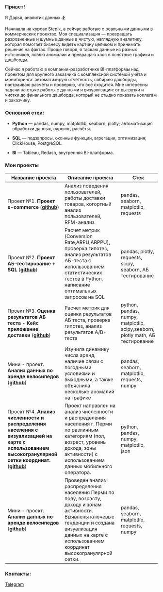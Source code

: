 ### Привет!

Я Дарья, аналитик данных :snowboarder:

Начинала на курсах Stepik, а сейчас работаю с реальными данными в коммерческих проектах. Моя специализация — превращать разрозненные и шумные данные в чистую, наглядную аналитику, которая помогает бизнесу видеть картину целиком и принимать решения на фактах. Проще говоря, я таскаю данные из разных источников, ловлю аномалии и превращаю хаос в понятные графики и дашборды.

Сейчас я работаю в компании-разработчике BI-платформы над проектом для крупного заказчика с комплексной системой учёта и мониторинга: автоматизирую отчётность, собираю дашборды, настраиваю расчёты и проверяю, что всё сходится. Мне интересны задачи на стыке работы с данными и визуализации: от выгрузки и чистки до финального дашборда, который не стыдно показать коллегам и заказчику.

### Основной стек:

- **Python** — pandas, numpy, matplotlib, seaborn, plotly; автоматизация обработки данных, парсинг, расчёты.

- **SQL** — подзапросы, оконные функции, агрегации, оптимизация; ClickHouse, PostgreSQL.

- **BI** — Tableau, Redash, внутренняя BI-платформа.


### Мои проекты
|Название проекта| Описание проекта| Стек|
|----------------|-----------------|-----|
|Проект №1. **Проект e-commerce**  (__[github](https://github.com/dr-darya/project_1_e-commerce)__)|Анализ поведения пользователей, работы доставки товаров, когортный анализ пользователей, RFM-анализ|pandas, seaborn, matplotlib, requests|
|Проект №2. **Проект АБ–тестирование + SQL**  (__[github](https://github.com/dr-darya/project_2_ab_test)__)|Расчет метрик (Conversion Rate,ARPU,ARPPU), проверка гипотез, анализ результатов АБ-теста с использованием статистических тестов в Python, написание оптимальных запросов на SQL|pandas, plotly, requests, scipy, seaborn, АБ тестирование|
|Проект №3. **Оценка результатов АБ теста - Кейс приложение доставки**  (__[github](https://github.com/dr-darya/project_3_ab_test_delivery_app)__)|Расчет метрик для оценки результатов АБ теста, проверка гипотез, анализ результатов А/B-теста |python, pandas, numpy, matplotlib, scipy,seaborn, plotly math, АБ тестирование|
|Мини - проект. **Анализ данных по аренде велосипедов**  (__[github](https://github.com/dr-darya/mini_project_london)__)| Изучила динамику числа аренд, наличие связи с погодными условиями и выходными, а также объяснила несколько аномалий на графике|pandas, seaborn, matplotlib, requests, numpy|
|Проект №4. **Анализ численности и распределения населения с визуализацией на карте с использованием высокогранулярной сетки координат.**  (__[github](https://github.com/dr-darya/project_mobile_data/tree/main)__)|Проект направлен на анализ численности и распределения населения г. Перми по различным категориям (пол, возраст, уровень дохода, зоны активности) с использованием данных мобильного оператора. |python, pandas, numpy, matplotlib, json|
|Мини - проект. **Анализ данных по аренде велосипедов**  (__[github](https://github.com/dr-darya/mini_project_london)__)| Проведен анализ распределения населения Перми по полу, возрасту, доходу и зонам активности. Выявлены ключевые тенденции и создана визуализация данных на карте с использованием координат высокогранулярной сетки.|pandas, seaborn, matplotlib, requests, numpy|


### Контакты:
[Telegram](https://t.me/daryak_ru)


<!---
dr-darya/dr-darya is a ✨ special ✨ repository because its `README.md` (this file) appears on your GitHub profile.
You can click the Preview link to take a look at your changes.
--->
